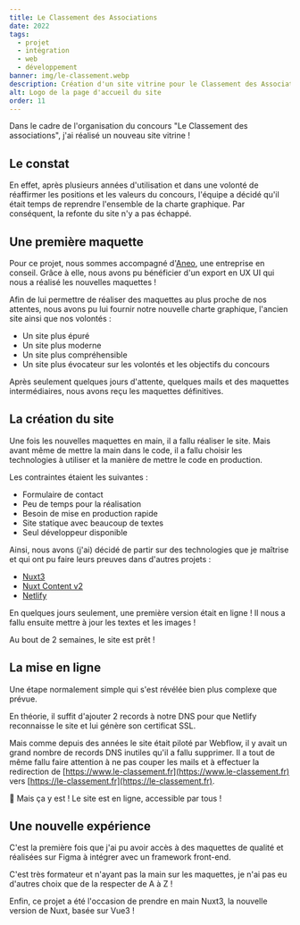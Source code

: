 ```yaml
---
title: Le Classement des Associations
date: 2022
tags:
  - projet
  - intégration
  - web
  - développement
banner: img/le-classement.webp
description: Création d'un site vitrine pour le Classement des Associations
alt: Logo de la page d'accueil du site
order: 11
---
```


Dans le cadre de l'organisation du concours "Le Classement des associations", j'ai réalisé un nouveau site vitrine !

## Le constat

En effet, après plusieurs années d'utilisation et dans une volonté de réaffirmer les positions et les valeurs du concours, l'équipe a décidé qu'il était temps de reprendre l'ensemble de la charte graphique. Par conséquent, la refonte du site n'y a pas échappé.

## Une première maquette

Pour ce projet, nous sommes accompagné d'[Aneo](https://aneo.eu), une entreprise en conseil. Grâce à elle, nous avons pu bénéficier d'un export en UX UI qui nous a réalisé les nouvelles maquettes !

Afin de lui permettre de réaliser des maquettes au plus proche de nos attentes, nous avons pu lui fournir notre nouvelle charte graphique, l'ancien site ainsi que nos volontés :

- Un site plus épuré
- Un site plus moderne
- Un site plus compréhensible
- Un site plus évocateur sur les volontés et les objectifs du concours

Après seulement quelques jours d'attente, quelques mails et des maquettes intermédiaires, nous avons reçu les maquettes définitives.

## La création du site

Une fois les nouvelles maquettes en main, il a fallu réaliser le site. Mais avant même de mettre la main dans le code, il a fallu choisir les technologies à utiliser et la manière de mettre le code en production.

Les contraintes étaient les suivantes :

- Formulaire de contact
- Peu de temps pour la réalisation
- Besoin de mise en production rapide
- Site statique avec beaucoup de textes
- Seul développeur disponible

Ainsi, nous avons (j'ai) décidé de partir sur des technologies que je maîtrise et qui ont pu faire leurs preuves dans d'autres projets :

- [Nuxt3](https://v3.nuxtjs.org/)
- [Nuxt Content v2](https://content.nuxtjs.org/)
- [Netlify](https://www.netlify.com/)

En quelques jours seulement, une première version était en ligne ! Il nous a fallu ensuite mettre à jour les textes et les images !

Au bout de 2 semaines, le site est prêt !

## La mise en ligne

Une étape normalement simple qui s'est révélée bien plus complexe que prévue.

En théorie, il suffit d'ajouter 2 records à notre DNS pour que Netlify reconnaisse le site et lui génère son certificat SSL.

Mais comme depuis des années le site était piloté par Webflow, il y avait un grand nombre de records DNS inutiles qu'il a fallu supprimer. Il a tout de même fallu faire attention à ne pas couper les mails et à effectuer la redirection de [https://www.le-classement.fr](https://www.le-classement.fr) vers [https://le-classement.fr](https://le-classement.fr).

🥳 Mais ça y est ! Le site est en ligne, accessible par tous !

## Une nouvelle expérience

C'est la première fois que j'ai pu avoir accès à des maquettes de qualité et réalisées sur Figma à intégrer avec un framework front-end.

C'est très formateur et n'ayant pas la main sur les maquettes, je n'ai pas eu d'autres choix que de la respecter de A à Z !

Enfin, ce projet a été l'occasion de prendre en main Nuxt3, la nouvelle version de Nuxt, basée sur Vue3 !
